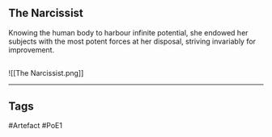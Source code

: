 ## The Narcissist
Knowing the human body to harbour infinite potential,
she endowed her subjects with the most potent forces at her disposal,
striving invariably for improvement.
##
![[The Narcissist.png]]

---
## Tags
#Artefact
#PoE1